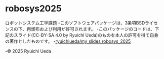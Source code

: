 # robosys2025
ロボットシステム工学課題
-このソフトウェアパッケージは、3条項BSDライセンスの下、再頒布および利用が許可されます。
-このパッケージのコードは、下記のスライド(CC-BY-SA 4.0 by Ryuichi Ueda)のものを本人の許可を得て自身の著作としたものです。
   -[ryuichiueda/my_slides robosys_2025](https://github.com/ryuichiueda/slides_marp/tree/master/prob_robotics_2025)

-© 2025 Ryuichi Ueda
